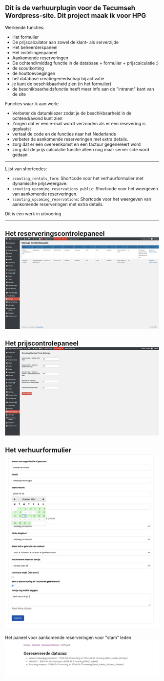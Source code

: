 Dit is de verhuurplugin voor de Tecumseh Wordpress-site.
Dit project maak ik voor HPG
---

Werkende functies:
- Het formulier
- De prijscalculator aan zowel de klant- als serverzijde
- Het beheerderspaneel
- Het instellingenpaneel
- Aankomende reserveringen
- De ochtend/middag functie in de database + formulier + prijscalculatie :)
- de scoutkorting
- de houttoevoegingen
- het database creatiegereedschap bij activatie
- je kunt de beschikbaarheid zien (in het formulier)
- de beschikbaarheidsfunctie heeft meer info aan de "intranet" kant van de site

Functies waar ik aan werk:
- Verbeter de datumkiezer zodat je de beschikbaarheid in de ochtend/avond kunt zien
- Zorgen dat er een e-mail wordt verzonden als er een resevering is geplaatst
- vertaal de code en de functies naar het Nederlands
- verbeter de aankomende reserveringen met extra details.
- zorg dat er een overeenkomst en een factuur gegenereert word
- zorg dat de prijs calculatie functie alleen nog maar server side word gedaan
---
Lijst van shortcodes:
- `scouting_rentals_form`: Shortcode voor het verhuurformulier met dynamische prijsweergave.
- `scouting_upcoming_reservations_public`: Shortcode voor het weergeven van aankomende reserveringen.
- `scouting_upcoming_reservations`: Shortcode voor het weergeven van aankomende reserveringen met extra details.

Dit is een werk in uitvoering

---
Het reserveringscontrolepaneel
![Afbeelding 1](readme%20fotos/1.png)
---
Het prijscontrolepaneel
![Afbeelding 2](readme%20fotos/2.png)
---
Het verhuurformulier
![Afbeelding 3](readme%20fotos/3.png)
---
Het paneel voor aankomende reserveringen voor "stam" leden
![Afbeelding 4](readme%20fotos/4.png)